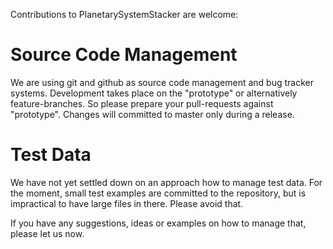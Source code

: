 Contributions to PlanetarySystemStacker are welcome:

# Source Code Management

We are using git and github as source code management and bug tracker systems. 
Development takes place on the "prototype" or alternatively feature-branches.
So please prepare your pull-requests against "prototype".
Changes will committed to master only during a release. 

# Test Data
We have not yet settled down on an approach how to manage test data. For the
moment, small test examples are committed to the repository, but is  
impractical to have large files in there. Please avoid that. 

If you have any suggestions, ideas or examples on how to manage that, please 
let us now. 

